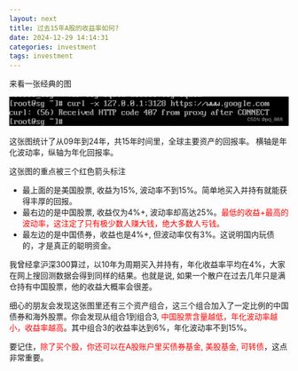 ```yaml
---
layout: next
title: 过去15年A股的收益率如何?
date: 2024-12-29 14:14:31
categories: investment
tags: investment
---
```


来看一张经典的图<br/>
<!-- more -->
![](image1.png)

这张图统计了从09年到24年，共15年时间里，全球主要资产的回报率。 横轴是年化波动率，纵轴为年化回报率。

这张图的重点被三个红色箭头标注
* 最上面的是美国股票, 收益为15%, 波动率不到15%。简单地买入并持有就能获得丰厚的回报。
* 最右边的是中国股票, 收益仅为4%+, 波动率却高达25%。<font color='red'>最低的收益+最高的波动率，这注定了只有极少数人赚大钱，绝大多数人亏钱。</font>
* 最左边的是中国债券，收益也是4%+, 但波动率仅有3%。这说明国内玩债的，才是真正的聪明资金。 

我曾经拿沪深300算过，以10年为周期买入并持有，年化收益率平均在4%，大家在网上搜回测数据会得到同样的结果。也就是说, 如果一个散户在过去几年只是满仓持有中国股票，他的收益大概率会很差。

细心的朋友会发现这张图里还有三个资产组合，这三个组合加入了一定比例的中国债券和海外股票。你会发现从组合1到组合3, <font color='red'>中国股票含量越低，年化波动率越小，收益率越高</font>。其中组合3的收益率达到6%，年化波动率不到15%。

要记住，<font color='red'>除了买个股，你还可以在A股账户里买债券基金, 美股基金, 可转债</font>，这点非常重要。